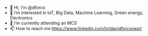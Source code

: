 - 👋 Hi, I’m @dforco
- 👀 I’m interested in IoT, Big Data, Machine Learning, Green energy, Electronics
- 🌱 I’m currently attending an MCS
- 📫 How to reach me https://www.linkedin.com/in/davidforconesi/

<!---
dforco/dforco is a ✨ special ✨ repository because its `README.md` (this file) appears on your GitHub profile.
You can click the Preview link to take a look at your changes.
--->
